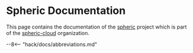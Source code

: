 # Spheric Documentation

This page contains the documentation of the [spheric](https://github.com/spheric-cloud/spheric) project which is part 
of the [spheric-cloud](https://github.com/spheric-cloud) organization.

--8<-- "hack/docs/abbreviations.md"
